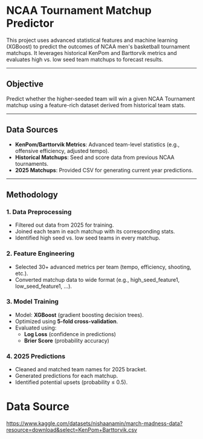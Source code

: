 # NCAA Tournament Matchup Predictor

This project uses advanced statistical features and machine learning (XGBoost) to predict the outcomes of NCAA men's basketball tournament matchups. It leverages historical KenPom and Barttorvik metrics and evaluates high vs. low seed team matchups to forecast results.

---

## Objective

Predict whether the higher-seeded team will win a given NCAA Tournament matchup using a feature-rich dataset derived from historical team stats.

---

## Data Sources

- **KenPom/Barttorvik Metrics**: Advanced team-level statistics (e.g., offensive efficiency, adjusted tempo).
- **Historical Matchups**: Seed and score data from previous NCAA tournaments.
- **2025 Matchups**: Provided CSV for generating current year predictions.

---

## Methodology

### 1. Data Preprocessing
- Filtered out data from 2025 for training.
- Joined each team in each matchup with its corresponding stats.
- Identified high seed vs. low seed teams in every matchup.

### 2. Feature Engineering
- Selected 30+ advanced metrics per team (tempo, efficiency, shooting, etc.).
- Converted matchup data to wide format (e.g., high_seed_feature1, low_seed_feature1, ...).

### 3. Model Training
- Model: **XGBoost** (gradient boosting decision trees).
- Optimized using **5-fold cross-validation**.
- Evaluated using:
  - **Log Loss** (confidence in predictions)
  - **Brier Score** (probability accuracy)

### 4. 2025 Predictions
- Cleaned and matched team names for 2025 bracket.
- Generated predictions for each matchup.
- Identified potential upsets (probability ≤ 0.5).

# Data Source

https://www.kaggle.com/datasets/nishaanamin/march-madness-data?resource=download&select=KenPom+Barttorvik.csv
